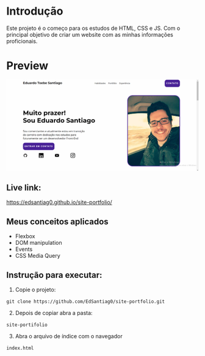 # Introdução

Este projeto é o começo para os estudos de HTML, CSS e JS.
Com o principal objetivo de criar um website com as minhas informações proficionais.

# Preview

<img src="https://github.com/EdSantiag0/site-portfolio/blob/main/preview.png">

## Live link:

https://edsantiag0.github.io/site-portfolio/

## Meus conceitos aplicados

- Flexbox
- DOM manipulation
- Events
- CSS Media Query

## Instrução para executar:

1. Copie o projeto:

```
git clone https://github.com/EdSantiag0/site-portfolio.git
```

2. Depois de copiar abra a pasta:

```
site-portifolio
```

3. Abra o arquivo de índice com o navegador

```
index.html
```
